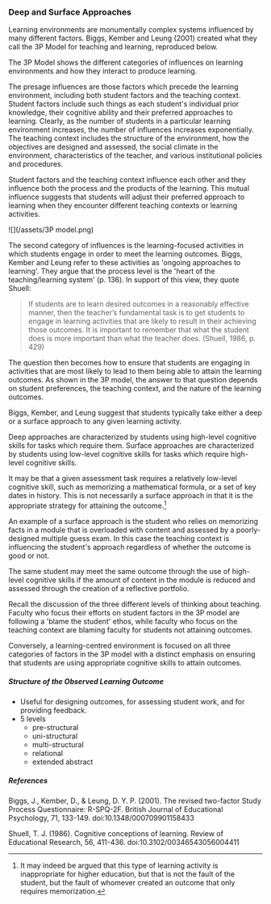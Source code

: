 ### Deep and Surface Approaches

Learning environments are monumentally complex systems influenced by many different factors. Biggs, Kember and Leung \(2001\) created what they call the 3P Model for teaching and learning, reproduced below.

The 3P Model shows the different categories of influences on learning environments and how they interact to produce learning.

The presage influences are those factors which precede the learning environment, including both student factors and the teaching context. Student factors include such things as each student's individual prior knowledge, their cognitive ability and their preferred approaches to learning. Clearly, as the number of students in a particular learning environment increases, the number of influences increases exponentially. The teaching context includes the structure of the environment, how the objectives are designed and assessed, the social climate in the environment, characteristics of the teacher, and various institutional policies and procedures.

Student factors and the teaching context influence each other and they influence both the process and the products of the learning. This mutual influence suggests that students will adjust their preferred approach to learning when they encounter different teaching contexts or learning activities.

![](/assets/3P model.png)

The second category of influences is the learning-focused activities in which students engage in order to meet the learning outcomes. Biggs, Kember and Leung refer to these activities as 'ongoing approaches to learning'. They argue that the process level is the 'heart of the teaching/learning system' \(p. 136\). In support of this view, they quote Shuell:

> If students are to learn desired outcomes in a reasonably effective manner, then the teacher’s fundamental task is to get students to engage in learning activities that are likely to result in their achieving those outcomes. It is important to remember that what the student does is more important than what the teacher does. \(Shuell, 1986, p. 429\)

The question then becomes how to ensure that students are engaging in activities that are most likely to lead to them being able to attain the learning outcomes. As shown in the 3P model, the answer to that question depends on student preferences, the teaching context, and the nature of the learning outcomes.

Biggs, Kember, and Leung suggest that students typically take either a deep or a surface approach to any given learning activity.

Deep approaches are characterized by students using high-level cognitive skills for tasks which require them. Surface approaches are characterized by students using low-level cognitive skills for tasks which require high-level cognitive skills.

It may be that a given assessment task requires a relatively low-level cognitive skill, such as memorizing a mathematical formula, or a set of key dates in history. This is not necessarily a surface approach in that it is the appropriate strategy for attaining the outcome.[^1]

An example of a surface approach is the student who relies on memorizing facts in a module that is overloaded with content and assessed by a poorly-designed multiple guess exam. In this case the teaching context is influencing the student's approach regardless of whether the outcome is good or not.

The same student may meet the same outcome through the use of high-level cognitive skills if the amount of content in the module is reduced and assessed through the creation of a reflective portfolio.

Recall the discussion of the three different levels of thinking about teaching. Faculty who focus their efforts on student factors in the 3P model are following a 'blame the student' ethos, while faculty who focus on the teaching context are blaming faculty for students not attaining outcomes. 

Conversely, a learning-centred environment is focused on all three categories of factors in the 3P model with a distinct emphasis on ensuring that students are using appropriate cognitive skills to attain outcomes.
 
##### Structure of the Observed Learning Outcome

* Useful for designing outcomes, for assessing student work, and for providing feedback.
* 5 levels
  * pre-structural
  * uni-structural
  * multi-structural
  * relational
  * extended abstract 

##### References

Biggs, J., Kember, D., & Leung, D. Y. P. \(2001\). The revised two-factor Study Process Questionnaire: R-SPQ-2F. British Journal of Educational Psychology, 71, 133-149. doi:10.1348/000709901158433

Shuell, T. J. \(1986\). Cognitive conceptions of learning. Review of Educational Research, 56, 411-436. doi:10.3102/00346543056004411



[^1]: It may indeed be argued that this type of learning activity is inappropriate for higher education, but that is not the fault of the student, but the fault of whomever created an outcome that only requires memorization.

